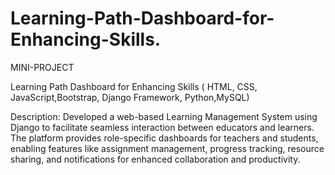 # Learning-Path-Dashboard-for-Enhancing-Skills.
MINI-PROJECT


Learning Path Dashboard for Enhancing Skills ( HTML, CSS, JavaScript,Bootstrap, Django
Framework, Python,MySQL)

Description:
    Developed a web-based Learning Management System using Django to facilitate
seamless interaction between educators and learners. The platform provides role-specific
dashboards for teachers and students, enabling features like assignment management, progress
tracking, resource sharing, and notifications for enhanced collaboration and productivity.

